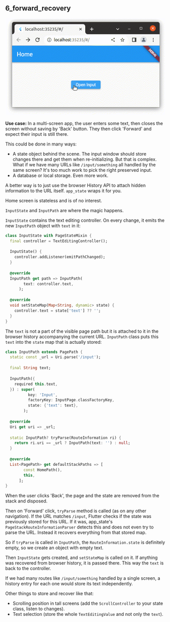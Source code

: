 ## 6_forward_recovery

![Recovering Unsaved Input on Back and Forward Navigation](https://raw.githubusercontent.com/alexeyinkin/flutter-app-state/main/img/recovering-unsaved-input.gif)

**Use case:** In a multi-screen app, the user enters some text,
then closes the screen without saving by 'Back' button.
They then click 'Forward' and expect their input is still there.

This could be done in many ways:

- A state object behind the scene.
  The input window should store changes there and get them when re-initializing.
  But that is complex. What if we have many URLs like `/input/something`
  all handled by the same screen? It's too much work to pick the right preserved input.
- A database or local storage. Even more work.

A better way is to just use the browser History API to attach hidden information to the URL itself.
`app_state` wraps it for you.

Home screen is stateless and is of no interest.

`InputState` and `InputPath` are where the magic happens.

`InputState` contains the text editing controller.
On every change, it emits the new `InputPath` object with `text` in it:

```dart
class InputState with PageStateMixin {
  final controller = TextEditingController();

  InputState() {
    controller.addListener(emitPathChanged);
  }

  @override
  InputPath get path => InputPath(
        text: controller.text,
      );

  @override
  void setStateMap(Map<String, dynamic> state) {
    controller.text = state['text'] ?? '';
  }
}
```

The `text` is not a part of the visible page path but it is attached to it
in the browser history accompanying the current URL.
`InputPath` class puts this `text` into the `state` map that is actually stored:

```dart
class InputPath extends PagePath {
  static const _url = Uri.parse('/input');

  final String text;

  InputPath({
    required this.text,
  }) : super(
          key: 'Input',
          factoryKey: InputPage.classFactoryKey,
          state: {'text': text},
        );

  @override
  Uri get uri => _url;

  static InputPath? tryParse(RouteInformation ri) {
    return ri.uri == _url ? InputPath(text: '') : null;
  }

  @override
  List<PagePath> get defaultStackPaths => [
        const HomePath(),
        this,
      ];
}
```

When the user clicks 'Back', the page and the state are removed from the stack and disposed.

Then on 'Forward' click, `tryParse` method is called (as on any other navigation).
If the URL matches `/input`, Flutter checks if the state was previously stored for this URL.
If it was, app_state's `PageStackRouteInformationParser` detects this
and does not even try to parse the URL.
Instead it recovers everything from that stored map.

So if `tryParse` is called in `InputPath`, the `RouteInformation.state` is definitely empty,
so we create an object with empty text.

Then `InputState` gets created, and `setStateMap` is called on it.
If anything was recovered from browser history, it is passed there.
This way the `text` is back to the controller.

If we had many routes like `/input/something` handled by a single screen,
a history entry for each one would store its text independently.

Other things to store and recover like that:

- Scrolling position in tall screens
  (add the `ScrollController` to your state class, listen to changes).
- Text selection (store the whole `TextEditingValue` and not only the `text`).
